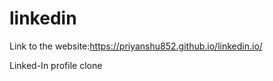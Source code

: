 # linkedin
Link to the website:https://priyanshu852.github.io/linkedin.io/


Linked-In profile clone
